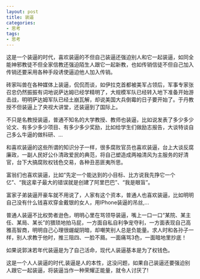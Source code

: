 ```yaml
---
layout: post
title: 装逼
categories:
- 思考
tags:
- 思考
---
```


这是一个装逼的时代，喜欢装逼的不但自己装逼还强迫别人和它一起装逼，<!--more-->如同全能神邪教徒不但全家信教还强迫陌生人跟它一起新教，也如传销信徒不但自己加入传销还要采用各种手段诱使逼迫他人加入传销。

砖家叫兽在各种媒体上装逼，侃侃而谈，如伊拉克首都被美军占领后，军事专家张召忠仍然振振有词地说萨达姆已经学精明了，大规模军队已经转入地下准备开始游击战，明明萨达姆军队已经土崩瓦解，却说美国大兵倒霉的日子要开始了。于丹教授不但装逼上了央视大讲堂，还装逼到了国际上。

不只是名教授装逼，普通不知名的大学教授、教师也装逼，比如说发表了多少多少论文、有多少多少项目、有多少多少奖励，比如给学生们做励志报告，大谈特谈自己多么牛逼的做科研、...

和喜欢装逼的这些所谓的知识分子一样，很多腐败官员也喜欢装逼，台上大谈反腐廉政，一副人民好公仆清政爱民的典范，将自己塑造成两袖清风为主服务的好清官，台下大搞腐败权钱色交易，各种丑恶匪夷所思。

富翁们也喜欢装逼，比如“先定一个能达到的小目标、比方说我先挣它一个亿”、“我这辈子最大的错误就是创建了阿里巴巴”、“我是眼盲”。

富家子弟装逼开豪车就不用说了，人家有这个资本，普通人也喜欢装逼，比如明明自己没有什么钱喜欢穿金戴银的女人，用IPhone装逼的吊丝,...

普通人装逼不比权势者逊色，明明心里在骂领导装逼，嘴上一口一口“某院、某主任、某局、某长”的猥琐地拍马屁，一方面自私自利争宠夺利，一方面表现自己高雅高智商，明明自己心理很龌龊阴暗，却嘲笑别人总是负能量。求人时和各孙子一样，别人求教于他时，推三阻四、一脸不屑。一面痛骂3色，一面暗地里抄底！

如果说郭沫若年代装逼是为了自己活命，现代人装逼基本是为了权钱色。

这是一个人人装逼的时代,装逼是人的本性，这没问题，如果自己装逼还要强迫别人跟它一起装逼，将装逼当作一种荣耀正能量，就令人讨厌了!